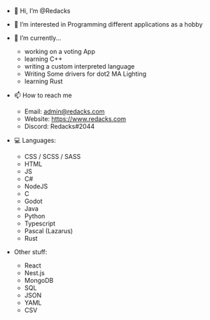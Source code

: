 - 👋 Hi, I’m @Redacks
- 👀 I’m interested in 
    Programming different applications as a hobby

- 🌱 I’m currently...
    - working on a voting App
    - learning C++
    - writing a custom interpreted language
    - Writing Some drivers for dot2 MA Lighting
    - learning Rust
    
- 📫 How to reach me

    - Email: admin@redacks.com
    - Website: https://www.redacks.com
    - Discord: Redacks#2044

- 💻 Languages:
  - CSS / SCSS / SASS
  - HTML
  - JS
  - C#
  - NodeJS
  - C
  - Godot
  - Java
  - Python
  - Typescript
  - Pascal (Lazarus)
  - Rust

- Other stuff:
    - React
    - Nest.js
    - MongoDB
    - SQL
    - JSON
    - YAML
    - CSV
 
